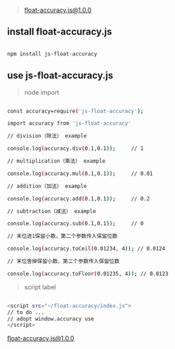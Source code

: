 > float-accuracy.js@1.0.0

## install float-accuracy.js

```bash

npm install js-float-accuracy

```

## use js-float-accuracy.js

> node import

``` bash

const accuracy=require('js-float-accuracy');

import accuracy from 'js-float-accuracy'

// division（除法） example

console.log(accuracy.div(0.1,0.1));		// 1

// multiplication（乘法） example

console.log(accuracy.mul(0.1,0.1));		// 0.01

// addition（加法） example

console.log(accuracy.add(0.1,0.1));		// 0.2

// subtraction（减法） example

console.log(accuracy.sub(0.1,0.1));		// 0

// 末位进1保留小数，第二个参数传入保留位数

console.log(accuracy.toCeil(0.01234, 4)); // 0.0124

// 末位舍掉保留小数，第二个参数传入保留位数

console.log(accuracy.toFloor(0.01235, 4)); // 0.0123

```

> script label

``` bash

<script src="~/float-accuracy/index.js">
// to do ...
// adopt window.accuracy use
</script>

```

[float-accuracy.js@1.0.0](https://github.com/rumengkai/js-float-accuracy.git)
